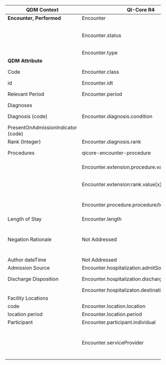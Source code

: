 <table class="grid">
  <thead>
    <tr>
      <th><strong>QDM Context</strong></th>
      <th><strong>QI-Core R4</strong></th>
      <th><strong>Comments</strong></th>
      <th>Conversion</th>
    </tr>
  </thead>
  <tbody>
    <tr>
      <td><strong>Encounter, Performed</strong></td>
      <td>Encounter</td>
      <td>&nbsp;</td>
      <td>&nbsp;</td>
    </tr>
    <tr>
      <td>&nbsp;</td>
      <td>Encounter.status</td>
      <td>consider constraint to - arrived, triaged, in-progress, on-leave, finished</td>
      <td>&nbsp;</td>
    </tr>
    <tr>
      <td>&nbsp;</td>
      <td>Encounter.type</td>
      <td>type of service by CPT</td>
      <td>&nbsp;</td>
    </tr>
    <tr>
      <td><strong>QDM Attribute</strong></td>
      <td>&nbsp;</td>
      <td>&nbsp;</td>
      <td>&nbsp;</td>
    </tr>
    <tr>
      <td>Code</td>
      <td>Encounter.class</td>
      <td>ambulatory, ED, inpatient, etc.</td>
      <td>qdmDataElement.getDataElementCodes()</td>
    </tr>
    <tr>
      <td>id</td>
      <td>Encounter.idt<td>
      <td>&nbsp;</td>
      <td>&nbsp;</td>
    </tr>
    <tr>
      <td>Relevant Period</td>
      <td>Encounter.period</td>
      <td>start and end time of encounter</td>
      <td>&nbsp;qdmDataElement.getRelevantPeriod() </td>
    </tr>
    <tr>
      <td>Diagnoses</td>
      <td>&nbsp;</td>
      <td>&nbsp;</td>
      <td>&nbsp;</td>
    </tr>
    <tr>
      <td>Diagnosis (code)</td>
      <td>Encounter.diagnosis.condition</td>
      <td>can be used for coded diagnoses</td>
      <td>qdmDataElement.getDiagnoses()</td>
    </tr>
    <tr>
      <td>PresentOnAdmissionIndicator (code)</td>
      <td>&nbsp;</td>
      <td>&nbsp;</td>
      <td>&nbsp;</td>
    </tr>
    <tr>
      <td>Rank (Integer)</td>
      <td>Encounter.diagnosis.rank</td>
      <td>for each diagnosis role</td>
      <td>&nbsp;</td>
    </tr>
    <tr>
      <td>Procedures</td>
      <td>qicore-encounter-procedure</td>
      <td>QIcore-encounter-procedure</td>
      <td>&nbsp;</td>
    </tr>
    <tr>
      <td>&nbsp;</td>
      <td>Encounter.extension.procedure.value[x]</td>
      <td>References the procedure code</td>
      <td>&nbsp;</td>
    </tr>
    <tr>
      <td>&nbsp;</td>
      <td>Encounter.extension:rank.value[x]:valuePositiveInt</td>
      <td>References the rank; for principal procedure, the rank =1</td>
      <td>&nbsp;</td>
    </tr>
    <tr>
      <td>&nbsp;</td>
      <td>Encounter.procedure.procedure/td>
      <td>A reference to the procedure that was performed</td>
      <td>&nbsp;</td>
    </tr>
    <tr>
      <td>Length of Stay</td>
      <td>Encounter.length</td>
      <td>&nbsp;</td>
      <td>qdmDataElement.getLengthOfStay();</td>
    </tr>
    <tr>
      <td>Negation Rationale</td>
      <td>Not Addressed</td>
      <td>There is no current use case for an eCQM to request a reason for failure to perform an encounter.</td>
      <td>&nbsp;Mamy QDM objects have this for QDM::EncounterPerformed create  message to user saying cannot convert </td>
    </tr>
    <tr>
      <td>Author dateTime</td>
      <td>Not Addressed</td>
      <td>&nbsp;</td>
      <td>&nbsp;</td>
    </tr>
    <tr>
      <td>Admission Source</td>
      <td>Encounter.hospitalization.admitSource</td>
      <td>&nbsp;</td>
      <td>&nbsp;</td>
    </tr>
    <tr>
      <td>Discharge Disposition</td>
      <td>Encounter.hospitalization.dischargeDisposition<</td>
      <td>E.g., home, hospice, long-term care, etc.</td>
      <td>qdmDataElement.getDischargeDisposition()</td>
    </tr>
    <tr>
      <td>&nbsp;</td>
      <td>Encounter.hospitalizaton.destination</td>
      <td>&nbsp;</td>
      <td>&nbsp;</td>
    </tr>
    <tr>
      <td>Facility Locations</td>
      <td>&nbsp;</td>
      <td>&nbsp;</td>
      <td>&nbsp;</td>
    </tr>
    <tr>
      <td>code</td>
      <td>Encounter.location.location</td>
      <td>&nbsp;</td>
      <td>&nbsp;</td>
    </tr>
    <tr>
      <td>location period</td>
      <td>Encounter.location.period</td>
      <td>&nbsp;</td>
      <td>&nbsp;</td>
    </tr>
    <tr>
      <td>Participant</td>
      <td>Encounter.participant.individual</td>
      <td>&nbsp;</td>
      <td>&nbsp;</td>
    </tr>
    <tr>
      <td>&nbsp;</td>
      <td>Encounter.serviceProvider</td>
      <td>Encounter.serviceProvider identifies the organization that is primarily responsible for the Encounter’s services.</td>
      <td>&nbsp;</td>
    </tr>
  </tbody>
</table>